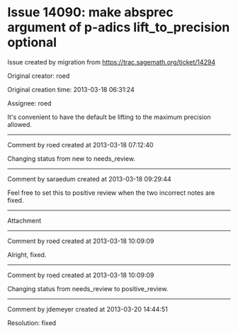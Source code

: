 # Issue 14090: make absprec argument of p-adics lift_to_precision optional

Issue created by migration from https://trac.sagemath.org/ticket/14294

Original creator: roed

Original creation time: 2013-03-18 06:31:24

Assignee: roed

It's convenient to have the default be lifting to the maximum precision allowed.


---

Comment by roed created at 2013-03-18 07:12:40

Changing status from new to needs_review.


---

Comment by saraedum created at 2013-03-18 09:29:44

Feel free to set this to positive review when the two incorrect notes are fixed.


---

Attachment


---

Comment by roed created at 2013-03-18 10:09:09

Alright, fixed.


---

Comment by roed created at 2013-03-18 10:09:09

Changing status from needs_review to positive_review.


---

Comment by jdemeyer created at 2013-03-20 14:44:51

Resolution: fixed
